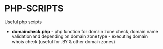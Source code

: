 # PHP-SCRIPTS
Useful php scripts

* <b>domaincheck.php</b> - php function for domain zone check, domain name validation and depending on domain zone type - executing domain whois check (useful for .BY & other domain zones)

